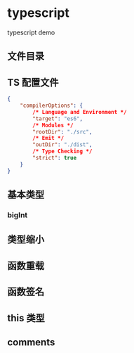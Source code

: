 # typescript

typescript demo

## 文件目录

## TS 配置文件

```json
{
	"compilerOptions": {
		/* Language and Environment */
		"target": "es6",
		/* Modules */
		"rootDir": "./src",
		/* Emit */
		"outDir": "./dist",
		/* Type Checking */
		"strict": true
	}
}
```

## 基本类型

### bigInt

## 类型缩小

## 函数重载

## 函数签名
## this 类型
## comments